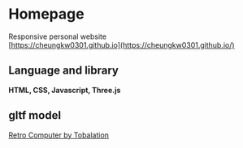 # Homepage

Responsive personal website<br/>
[https://cheungkw0301.github.io](https://cheungkw0301.github.io/)

## Language and library

**HTML, CSS, Javascript, Three.js**

## gltf model

[Retro Computer by Tobalation](https://skfb.ly/6ZxUN)
